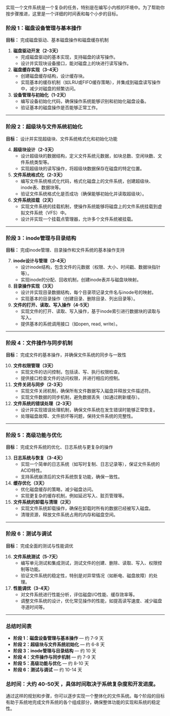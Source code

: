 实现一个文件系统是一个复杂的任务，特别是在编写小内核的环境中。为了帮助你按步骤推进，这里是一个详细的时间表和每个小步的目标。

### **阶段 1：磁盘设备管理与基本操作**

**目标：** 完成磁盘驱动、基本磁盘操作和磁盘缓存机制

1. **磁盘驱动开发（2-3天）**
   * 完成磁盘驱动的基本实现，支持磁盘的读写操作。
   * 设计并实现块设备接口，能对磁盘上的块进行读写操作。
2. **磁盘缓存实现（3-4天）**
   * 创建磁盘缓存结构，设计缓存块。
   * 实现基本的缓存机制（如LRU或FIFO缓存策略），并集成到磁盘读写操作中，减少对磁盘的频繁访问。
3. **设备管理与初始化（1-2天）**
   * 编写设备初始化代码，确保操作系统能够识别和初始化磁盘设备。
   * 验证基本的磁盘操作是否能够正常工作。

---

### **阶段 2：超级块与文件系统初始化**

**目标：** 设计并实现超级块、文件系统格式化和初始化功能

4. **超级块设计（2-3天）**
   * 设计超级块的数据结构，定义文件系统元数据，如块总数、空闲块数、文件系统类型等。
   * 实现超级块的读写操作，将超级块数据保存在磁盘的特定位置。
5. **文件系统格式化（2-3天）**
   * 编写文件系统格式化代码，格式化磁盘上的文件系统，创建超级块、inode表、数据块等。
   * 验证文件系统格式化是否成功（确保能够初始化并读取超级块）。
6. **文件系统挂载（2天）**
   * 实现文件系统的挂载机制，使操作系统能够将磁盘上的文件系统挂载到虚拟文件系统（VFS）中。
   * 设计并实现一个挂载点管理器，允许多个文件系统被挂载。

---

### **阶段 3：inode管理与目录结构**

**目标：** 完成inode管理、目录操作和文件系统的基本操作支持

7. **inode设计与管理（3-4天）**
   * 设计inode结构，包含文件的元数据（权限、大小、时间戳、数据块指针等）。
   * 实现inode的分配、回收机制，创建inode表并与磁盘块映射。
8. **目录操作实现（3天）**
   * 设计并实现目录数据结构，每个目录项记录文件名与inode号的映射。
   * 实现基本的目录操作（创建目录、删除目录、列出目录等）。
9. **文件的打开、读取、写入操作（4-5天）**
   * 实现文件的打开、读取、写入操作，基于inode索引进行数据块的读取与写入。
   * 提供基本的系统调用接口（如open, read, write）。

---

### **阶段 4：文件操作与同步机制**

**目标：** 完成文件的基本操作，并确保文件系统的同步与一致性

10. **文件权限管理（3天）**
    * 实现文件的访问控制，包括读、写、执行权限检查。
    * 提供接口检查文件的访问权限，并进行相应的控制。
11. **文件关闭与同步（2-3天）**
    * 实现文件关闭机制，确保所有文件数据写入磁盘并释放文件描述符。
    * 实现文件数据的同步机制，避免数据丢失（如通过刷新缓存）。
12. **文件系统的错误处理（2-3天）**
    * 设计并实现错误处理机制，确保文件系统在发生错误时能够正常恢复。
    * 处理磁盘故障、文件损坏等问题，保持文件系统的完整性。

---

### **阶段 5：高级功能与优化**

**目标：** 完成文件系统的优化、日志系统与更复杂的操作

13. **日志系统与恢复（3-4天）**
    * 实现一个简单的日志系统（如写时复制、日志记录等），保证文件系统的ACID特性。
    * 支持系统崩溃后的文件系统恢复功能，确保一致性。
14. **缓存优化（3天）**
    * 优化磁盘缓存的策略，减少磁盘访问。
    * 实现更复杂的缓存机制，例如延迟写入、脏页管理等。
15. **文件系统的卸载与清理（2天）**
    * 实现文件系统卸载操作，确保在卸载时所有的数据已经被写入磁盘。
    * 清理资源，释放文件系统占用的内存和磁盘空间。

---

### **阶段 6：测试与调试**

**目标：** 完成全面的测试与性能调优

16. **文件系统测试（5-7天）**
    * 编写单元测试和集成测试，测试文件的创建、删除、读取、写入、权限控制等功能。
    * 验证文件系统的稳定性，特别是对异常情况（如断电、磁盘故障）的处理。
17. **性能调优（3-4天）**
    * 对文件系统进行性能分析，评估磁盘I/O性能、缓存效率等。
    * 调整文件系统的设计，优化常见操作的性能，如提高读写速度、减少磁盘寻道时间等。

---

### **总结时间表**

* **阶段 1：磁盘设备管理与基本操作** — 约 7-9 天
* **阶段 2：超级块与文件系统初始化** — 约 6-8 天
* **阶段 3：inode管理与目录结构** — 约 10 天
* **阶段 4：文件操作与同步机制** — 约 7-9 天
* **阶段 5：高级功能与优化** — 约 8-10 天
* **阶段 6：测试与调试** — 约 10-14 天

### 总时间：大约  **40-50天** ，具体时间取决于系统复杂度和开发进度。

通过这样的规划和步骤，你可以逐步实现一个整体化的文件系统。每个阶段的目标有助于系统地完成文件系统的各个组成部分，确保整体功能的实现和系统的稳定性。
